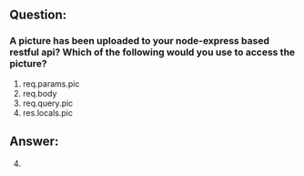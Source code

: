 ## Question:

### A picture has been uploaded to your node-express based restful api?  Which of the following would you use to access the picture?

1. req.params.pic
2. req.body
3. req.query.pic
4. res.locals.pic

## Answer:
4.